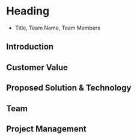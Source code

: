 # Heading
* Title, Team Name, Team Members

## Introduction

## Customer Value

## Proposed Solution & Technology

## Team

## Project Management

